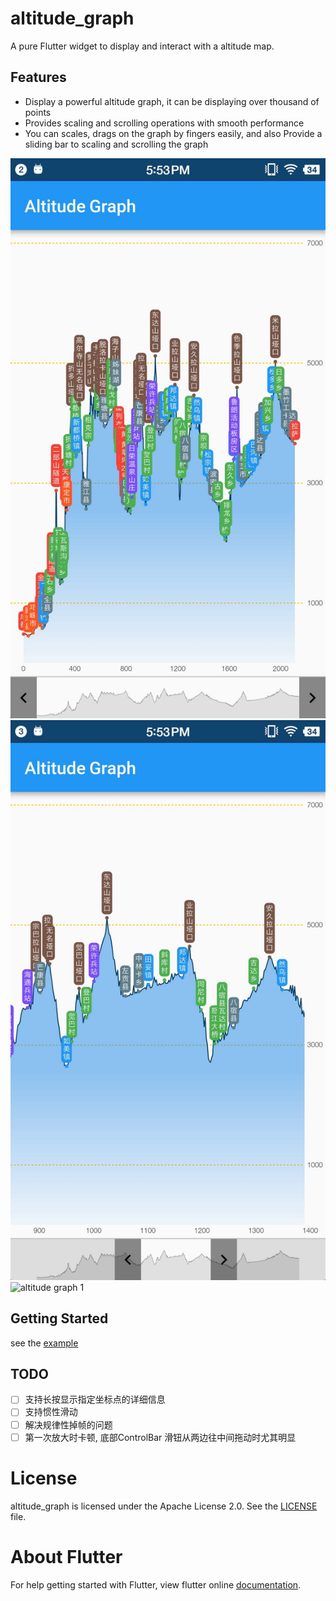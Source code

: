 # altitude_graph

A pure Flutter widget to display and interact with a altitude map.

## Features

- Display a powerful altitude graph, it can be displaying over thousand of points
- Provides scaling and scrolling operations with smooth performance
- You can scales, drags on the graph by fingers easily, and also Provide a sliding bar to scaling and scrolling the graph

![altitude graph 1](screenshots/altitude_graph_screenshot_1.jpeg)
![altitude graph 1](screenshots/altitude_graph_screenshot_2.jpeg)
![altitude graph 1](screenshots/altitude_graph_screenshot_3.jpeg)

## Getting Started

see the [example]()


## TODO
- [ ] 支持长按显示指定坐标点的详细信息
- [ ] 支持惯性滑动
- [ ] 解决规律性掉帧的问题
- [ ] 第一次放大时卡顿, 底部ControlBar 滑钮从两边往中间拖动时尤其明显

# License
altitude_graph is licensed under the Apache License 2.0. See the [LICENSE](LICENSE) file.

# About Flutter
For help getting started with Flutter, view flutter online
[documentation](https://flutter.io/).
